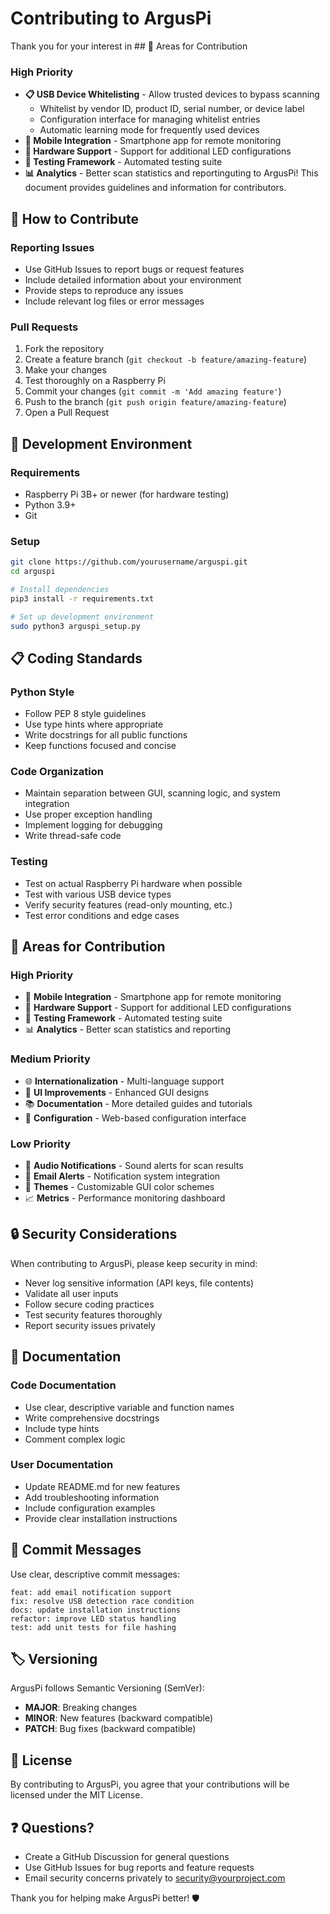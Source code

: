 # Contributing to ArgusPi

Thank you for your interest in ## 🎯 Areas for Contribution

### High Priority

- **📋 USB Device Whitelisting** - Allow trusted devices to bypass scanning
  - Whitelist by vendor ID, product ID, serial number, or device label
  - Configuration interface for managing whitelist entries
  - Automatic learning mode for frequently used devices
- **📱 Mobile Integration** - Smartphone app for remote monitoring
- **🔌 Hardware Support** - Support for additional LED configurations
- **🧪 Testing Framework** - Automated testing suite
- **📊 Analytics** - Better scan statistics and reportinguting to ArgusPi! This document provides guidelines and information for contributors.

## 🤝 How to Contribute

### Reporting Issues

- Use GitHub Issues to report bugs or request features
- Include detailed information about your environment
- Provide steps to reproduce any issues
- Include relevant log files or error messages

### Pull Requests

1. Fork the repository
2. Create a feature branch (`git checkout -b feature/amazing-feature`)
3. Make your changes
4. Test thoroughly on a Raspberry Pi
5. Commit your changes (`git commit -m 'Add amazing feature'`)
6. Push to the branch (`git push origin feature/amazing-feature`)
7. Open a Pull Request

## 🧪 Development Environment

### Requirements

- Raspberry Pi 3B+ or newer (for hardware testing)
- Python 3.9+
- Git

### Setup

```bash
git clone https://github.com/yourusername/arguspi.git
cd arguspi

# Install dependencies
pip3 install -r requirements.txt

# Set up development environment
sudo python3 arguspi_setup.py
```

## 📋 Coding Standards

### Python Style

- Follow PEP 8 style guidelines
- Use type hints where appropriate
- Write docstrings for all public functions
- Keep functions focused and concise

### Code Organization

- Maintain separation between GUI, scanning logic, and system integration
- Use proper exception handling
- Implement logging for debugging
- Write thread-safe code

### Testing

- Test on actual Raspberry Pi hardware when possible
- Test with various USB device types
- Verify security features (read-only mounting, etc.)
- Test error conditions and edge cases

## 🎯 Areas for Contribution

### High Priority

- 📱 **Mobile Integration** - Smartphone app for remote monitoring
- 🔌 **Hardware Support** - Support for additional LED configurations
- 🧪 **Testing Framework** - Automated testing suite
- 📊 **Analytics** - Better scan statistics and reporting

### Medium Priority

- 🌐 **Internationalization** - Multi-language support
- 🎨 **UI Improvements** - Enhanced GUI designs
- 📚 **Documentation** - More detailed guides and tutorials
- 🔧 **Configuration** - Web-based configuration interface

### Low Priority

- 🎵 **Audio Notifications** - Sound alerts for scan results
- 📧 **Email Alerts** - Notification system integration
- 🌈 **Themes** - Customizable GUI color schemes
- 📈 **Metrics** - Performance monitoring dashboard

## 🔒 Security Considerations

When contributing to ArgusPi, please keep security in mind:

- Never log sensitive information (API keys, file contents)
- Validate all user inputs
- Follow secure coding practices
- Test security features thoroughly
- Report security issues privately

## 📝 Documentation

### Code Documentation

- Use clear, descriptive variable and function names
- Write comprehensive docstrings
- Include type hints
- Comment complex logic

### User Documentation

- Update README.md for new features
- Add troubleshooting information
- Include configuration examples
- Provide clear installation instructions

## 🧾 Commit Messages

Use clear, descriptive commit messages:

```
feat: add email notification support
fix: resolve USB detection race condition
docs: update installation instructions
refactor: improve LED status handling
test: add unit tests for file hashing
```

## 🏷️ Versioning

ArgusPi follows Semantic Versioning (SemVer):

- **MAJOR**: Breaking changes
- **MINOR**: New features (backward compatible)
- **PATCH**: Bug fixes (backward compatible)

## 📄 License

By contributing to ArgusPi, you agree that your contributions will be licensed under the MIT License.

## ❓ Questions?

- Create a GitHub Discussion for general questions
- Use GitHub Issues for bug reports and feature requests
- Email security concerns privately to security@yourproject.com

Thank you for helping make ArgusPi better! 🛡️
